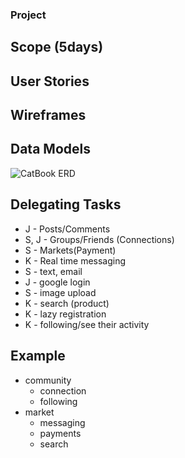 ### Project 

## Scope (5days)


## User Stories


## Wireframes

## Data Models
![CatBook ERD](https://user-images.githubusercontent.com/9824307/74782513-7282dd00-5258-11ea-8921-c5589ff72ad4.png)


## Delegating Tasks
* J - Posts/Comments
* S, J - Groups/Friends (Connections)
* S - Markets(Payment)
* K - Real time messaging
* S - text, email
* J - google login
* S - image upload
* K - search (product)
* K - lazy registration
* K - following/see their activity

## Example
* community 
	* connection
	* following
* market
	* messaging
	* payments
	* search

